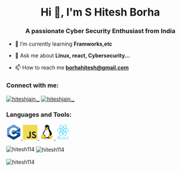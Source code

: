 <h1 align="center">Hi 👋, I'm S Hitesh Borha</h1>
<h3 align="center">A passionate Cyber Security Enthusiast from India</h3>

- 🌱 I’m currently learning **Framworks,etc**

- 💬 Ask me about **Linux, react, Cybersecurity...**

- 📫 How to reach me **borhahitesh@gmail.com**

<h3 align="left">Connect with me:</h3>
<p align="left">
<a href="https://instagram.com/hiteshjain._" target="blank"><img align="center" src="https://raw.githubusercontent.com/rahuldkjain/github-profile-readme-generator/master/src/images/icons/Social/instagram.svg" alt="hiteshjain._" height="30" width="40" /></a>
<a href="https://www.linkedin.com/in/hitesh-borha-s-1a1703194" target="blank"><img align="center" src="https://raw.githubusercontent.com/rahuldkjain/github-profile-readme-generator/master/src/images/icons/Social/LinkedIn.svg" alt="hiteshjain._" height="30" width="40" /></a>
</p>

<h3 align="left">Languages and Tools:</h3>
<p align="left"> <a href="https://www.w3schools.com/cpp/" target="_blank" rel="noreferrer"> <img src="https://raw.githubusercontent.com/devicons/devicon/master/icons/cplusplus/cplusplus-original.svg" alt="cplusplus" width="40" height="40"/> </a> <a href="https://developer.mozilla.org/en-US/docs/Web/JavaScript" target="_blank" rel="noreferrer"> <img src="https://raw.githubusercontent.com/devicons/devicon/master/icons/javascript/javascript-original.svg" alt="javascript" width="40" height="40"/> </a> <a href="https://www.linux.org/" target="_blank" rel="noreferrer"> <img src="https://raw.githubusercontent.com/devicons/devicon/master/icons/linux/linux-original.svg" alt="linux" width="40" height="40"/> </a> <a href="https://reactjs.org/" target="_blank" rel="noreferrer"> <img src="https://raw.githubusercontent.com/devicons/devicon/master/icons/react/react-original-wordmark.svg" alt="react" width="40" height="40"/> </a> </p>

<p><img align="left" src="https://github-readme-stats.vercel.app/api/top-langs?username=hitesh114&show_icons=true&locale=en&layout=compact" alt="hitesh114" /></p>

<p>&nbsp;<img align="center" src="https://github-readme-stats.vercel.app/api?username=hitesh114&show_icons=true&locale=en" alt="hitesh114" /></p>

<p><img align="center" src="https://github-readme-streak-stats.herokuapp.com/?user=hitesh114&" alt="hitesh114" /></p>
